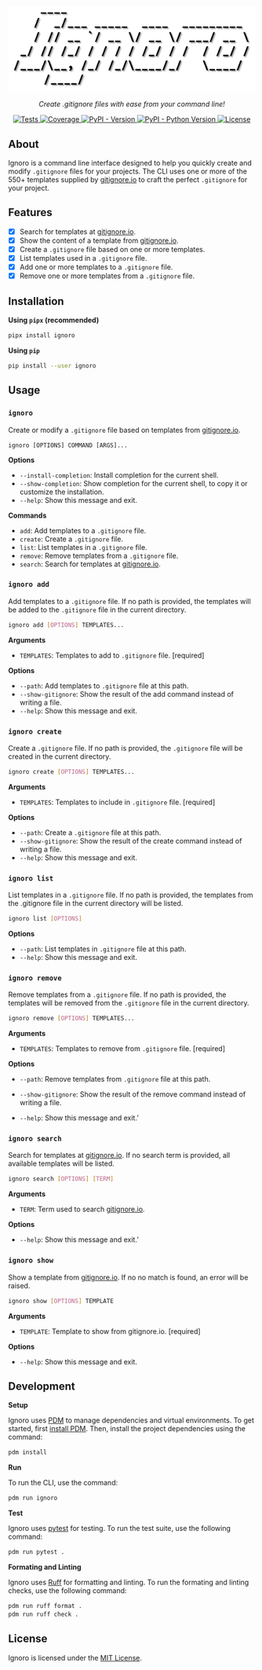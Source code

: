 <div align="center"><img src="https://raw.githubusercontent.com/solbero/ignoro/main/logo.png" alt="Logo" /></div>
<p align="center"><em>Create .gitignore files with ease from your command line!</em></p>
<p align="center">
  <a href="https://github.com/solbero/ignoro/actions/workflows/test.yml">
    <img alt="Tests" src="https://img.shields.io/github/actions/workflow/status/solbero/ignoro/test.yml?label=tests"/>
  </a>
  <a href="https://codecov.io/gh/solbero/ignoro">
    <img alt="Coverage" src="https://img.shields.io/codecov/c/github/solbero/ignoro"/>
  </a>
  <a href="https://pypi.org/project/ignoro/">
    <img alt="PyPI - Version" src="https://img.shields.io/pypi/v/ignoro">
  </a>
  <a href="https://pypi.org/project/ignoro/">
    <img alt="PyPI - Python Version" src="https://img.shields.io/pypi/pyversions/ignoro"/>
  </a>
  <a href="https://github.com/solbero/ignoro/blob/main/LICENSE">
    <img alt="License" src="https://img.shields.io/github/license/solbero/ignoro">
  </a>
</p>

## About

Ignoro is a command line interface designed to help you quickly create and modify `.gitignore` files for your projects. The CLI uses one or more of the 550+ templates supplied by [gitignore.io](https://www.toptal.com/developers/gitignore) to craft the perfect `.gitignore` for your project.

## Features

* [x] Search for templates at [gitignore.io](https://www.toptal.com/developers/gitignore).
* [x] Show the content of a template from [gitignore.io](https://www.toptal.com/developers/gitignore).
* [x] Create a `.gitignore` file based on one or more templates.
* [x] List templates used in a `.gitignore` file.
* [x] Add one or more templates to a `.gitignore` file.
* [x] Remove one or more templates from a `.gitignore` file.

## Installation

**Using `pipx` (recommended)**

```sh
pipx install ignoro
```

**Using `pip`**

```sh
pip install --user ignoro
```

## Usage

### `ignoro`

Create or modify a `.gitignore` file based on templates from [gitignore.io](https://www.toptal.com/developers/gitignore).

```
ignoro [OPTIONS] COMMAND [ARGS]...
```

**Options**

* `--install-completion`: Install completion for the current shell.
* `--show-completion`: Show completion for the current shell, to copy it or customize the installation.
* `--help`: Show this message and exit.

**Commands**

* `add`: Add templates to a `.gitignore` file.
* `create`: Create a `.gitignore` file.
* `list`: List templates in a `.gitignore` file.
* `remove`: Remove templates from a `.gitignore` file.
* `search`: Search for templates at [gitignore.io](https://www.toptal.com/developers/gitignore).

### `ignoro add`

Add templates to a `.gitignore` file. If no path is provided, the templates will be added to the `.gitignore` file in the current directory.

```sh
ignoro add [OPTIONS] TEMPLATES...
```

**Arguments**

*  `TEMPLATES`: Templates to add to `.gitignore` file. [required]

**Options**

* `--path`: Add templates to `.gitignore` file at this path.
* `--show-gitignore`:  Show the result of the add command instead of writing a file.
* `--help`: Show this message and exit.

### `ignoro create`

Create a `.gitignore` file. If no path is provided, the `.gitignore` file will be created in the current directory.

```sh
ignoro create [OPTIONS] TEMPLATES...
```

**Arguments**

*  `TEMPLATES`: Templates to include in `.gitignore` file. [required]

**Options**

* `--path`: Create a `.gitignore` file at this path.
* `--show-gitignore`:  Show the result of the create command instead of writing a file.
* `--help`: Show this message and exit.

### `ignoro list`

List templates in a `.gitignore` file. If no path is provided, the templates from the .gitignore file in the current directory will be listed.

```sh
ignoro list [OPTIONS]
```

**Options**

* `--path`: List templates in `.gitignore` file at this path.
* `--help`: Show this message and exit.

### `ignoro remove`

Remove templates from a `.gitignore` file. If no path is provided, the templates will be removed from the `.gitignore` file in the current directory.

```sh
ignoro remove [OPTIONS] TEMPLATES...
```

**Arguments**

*  `TEMPLATES`: Templates to remove from `.gitignore` file. [required]

**Options**

* `--path`: Remove templates from `.gitignore` file at this path.

* `--show-gitignore`:  Show the result of the remove command instead of writing a file.
* `--help`: Show this message and exit.’

### `ignoro search`

Search for templates at [gitignore.io](https://www.toptal.com/developers/gitignore). If no search term is provided, all available templates will be listed.

```sh
ignoro search [OPTIONS] [TERM]
```

**Arguments**

*  `TERM`: Term used to search [gitignore.io](https://www.toptal.com/developers/gitignore).

**Options**

* `--help`: Show this message and exit.’

### `ignoro show`

Show a template from [gitignore.io](https://www.toptal.com/developers/gitignore). If no no match is found, an error will be raised.

```sh
ignoro show [OPTIONS] TEMPLATE
```

**Arguments**

* `TEMPLATE`:  Template to show from gitignore.io. [required]

**Options**

* `--help`: Show this message and exit.

## Development

**Setup**

Ignoro uses [PDM](https://pdm.fming.dev/) to manage dependencies and virtual environments. To get started, first [install PDM](https://pdm-project.org/latest/#installation). Then, install the project dependencies using the command:

```sh
pdm install
```

**Run**

To run the CLI, use the command:

```sh
pdm run ignoro
```

**Test**

Ignoro uses [pytest](https://docs.pytest.org/) for testing. To run the test suite, use the following command:

```sh
pdm run pytest .
```

**Formating and Linting**

Ignoro uses [Ruff](https://docs.astral.sh/ruff/) for formatting and linting. To run the formating and linting checks, use the following command:

```sh
pdm run ruff format .
pdm run ruff check .
```

## License

Ignoro is licensed under the [MIT License](https://opensource.org/license/mit/).